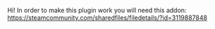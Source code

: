 Hi! In order to make this plugin work you will need this addon: https://steamcommunity.com/sharedfiles/filedetails/?id=3119887848
